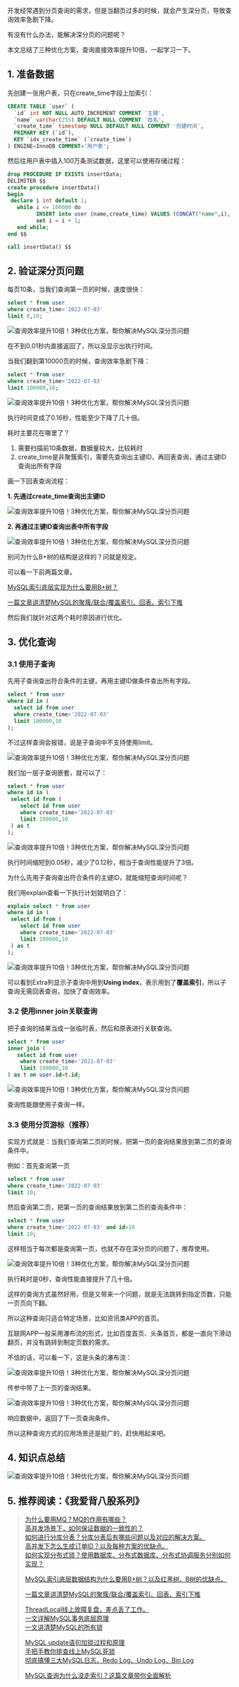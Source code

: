 开发经常遇到分页查询的需求，但是当翻页过多的时候，就会产生深分页，导致查询效率急剧下降。

有没有什么办法，能解决深分页的问题呢？

本文总结了三种优化方案，查询直接效率提升10倍，一起学习一下。

## 1. 准备数据

先创建一张用户表，只在create\_time字段上加索引：

```sql
CREATE TABLE `user` (
  `id` int NOT NULL AUTO_INCREMENT COMMENT '主键',
  `name` varchar(255) DEFAULT NULL COMMENT '姓名',
  `create_time` timestamp NULL DEFAULT NULL COMMENT '创建时间',
  PRIMARY KEY (`id`),
  KEY `idx_create_time` (`create_time`)
) ENGINE=InnoDB COMMENT='用户表';
```

然后往用户表中插入100万条测试数据，这里可以使用存储过程：

```sql
drop PROCEDURE IF EXISTS insertData;
DELIMITER $$
create procedure insertData()
begin
 declare i int default 1;
   while i <= 100000 do
         INSERT into user (name,create_time) VALUES (CONCAT("name",i), now());
         set i = i + 1; 
   end while; 
end $$

call insertData() $$
```

## 2. 验证深分页问题

每页10条，当我们查询第一页的时候，速度很快：

```sql
select * from user 
where create_time>'2022-07-03' 
limit 0,10;
```

![查询效率提升10倍！3种优化方案，帮你解决MySQL深分页问题](img/c0eb075dfdf44fda94a93d8f9a7da5a3.png)

在不到0.01秒内直接返回了，所以没显示出执行时间。

当我们翻到第10000页的时候，查询效率急剧下降：

```sql
select * from user 
where create_time>'2022-07-03' 
limit 100000,10;
```

![查询效率提升10倍！3种优化方案，帮你解决MySQL深分页问题](img/8e9bc06091a9448a8852b21de3d058f0.png)

执行时间变成了0.16秒，性能至少下降了几十倍。

耗时主要花在哪里了？

1.  需要扫描前10条数据，数据量较大，比较耗时
2.  create_time是非聚簇索引，需要先查询出主键ID，再回表查询，通过主键ID查询出所有字段

画一下回表查询流程：

**1. 先通过create_time查询出主键ID**

![查询效率提升10倍！3种优化方案，帮你解决MySQL深分页问题](img/ac5cc89467eb4158beb9a9f42c34aab6.png)

**2. 再通过主键ID查询出表中所有字段**

![查询效率提升10倍！3种优化方案，帮你解决MySQL深分页问题](img/ea60a9df223c4d239fb2720661f966a6.png)

别问为什么B+树的结构是这样的？问就是规定。

可以看一下前两篇文章。

[MySQL索引底层实现为什么要用B+树？](https://www.toutiao.com/article/7093527245851230750/)

[一篇文章讲清楚MySQL的聚簇/联合/覆盖索引、回表、索引下推](https://www.toutiao.com/article/7095749260137726476/)

然后我们就针对这两个耗时原因进行优化。

## 3. 优化查询

### 3.1 使用子查询

先用子查询查出符合条件的主键，再用主键ID做条件查出所有字段。

```sql
select * from user 
where id in (
  select id from user 
  where create_time>'2022-07-03' 
  limit 100000,10
);
```

不过这样查询会报错，说是子查询中不支持使用limit。

![查询效率提升10倍！3种优化方案，帮你解决MySQL深分页问题](img/50af51d0ffd3423ea3c01d4ca51fdeca.png)

我们加一层子查询嵌套，就可以了：

```sql
select * from user 
where id in (
 select id from (
    select id from user 
    where create_time>'2022-07-03' 
    limit 100000,10
 ) as t
);
```

![查询效率提升10倍！3种优化方案，帮你解决MySQL深分页问题](img/ff48e58a684f44c5998011a5cfe7c6ee.png)

执行时间缩短到0.05秒，减少了0.12秒，相当于查询性能提升了3倍。

为什么先用子查询查出符合条件的主键ID，就能缩短查询时间呢？

我们用explain查看一下执行计划就明白了：

```sql
explain select * from user 
where id in (
 select id from (
    select id from user 
    where create_time>'2022-07-03' 
    limit 100000,10
 ) as t
);
```

![查询效率提升10倍！3种优化方案，帮你解决MySQL深分页问题](img/c71d963842174674b4417c124be3cc67.png)

可以看到Extra列显示子查询中用到**Using index**，表示用到了**覆盖索引**，所以子查询无需回表查询，加快了查询效率。

### 3.2 使用inner join关联查询

把子查询的结果当成一张临时表，然后和原表进行关联查询。

```sql
select * from user 
inner join (
   select id from user 
    where create_time>'2022-07-03' 
    limit 100000,10
) as t on user.id=t.id;
```

![查询效率提升10倍！3种优化方案，帮你解决MySQL深分页问题](img/5d16d9ba925f405b8ce95d7b405a1c20.png)

查询性能跟使用子查询一样。

### 3.3 使用分页游标（推荐）

实现方式就是：当我们查询第二页的时候，把第一页的查询结果放到第二页的查询条件中。

例如：首先查询第一页

```sql
select * from user 
where create_time>'2022-07-03' 
limit 10;
```

然后查询第二页，把第一页的查询结果放到第二页的查询条件中：

```sql
select * from user 
where create_time>'2022-07-03' and id>10 
limit 10;
```

这样相当于每次都是查询第一页，也就不存在深分页的问题了，推荐使用。

![查询效率提升10倍！3种优化方案，帮你解决MySQL深分页问题](img/6312bc59e6fb4d7eb1e4398dd4da6685.png)

执行耗时是0秒，查询性能直接提升了几十倍。

这样的查询方式虽然好用，但是又带来一个问题，就是无法跳转到指定页数，只能一页页向下翻。

所以这种查询只适合特定场景，比如资讯类APP的首页。

互联网APP一般采用瀑布流的形式，比如百度首页、头条首页，都是一直向下滑动翻页，并没有跳转到制定页数的需求。

不信的话，可以看一下，这是头条的瀑布流：

![查询效率提升10倍！3种优化方案，帮你解决MySQL深分页问题](img/2c994abedc944ff49ee532c7a854f7e1.png)

传参中带了上一页的查询结果。

![查询效率提升10倍！3种优化方案，帮你解决MySQL深分页问题](img/936c46d7bfdb48a3b9b3b9700bd79907.png)

响应数据中，返回了下一页查询条件。

所以这种查询方式的应用场景还是挺广的，赶快用起来吧。

## 4. 知识点总结

![查询效率提升10倍！3种优化方案，帮你解决MySQL深分页问题](img/86fdb5e3eb0f4625886f65e5422b2999.png)


## 5. 推荐阅读：《我爱背八股系列》
> [为什么要用MQ？MQ的作用有哪些？](https://www.toutiao.com/article/7033425569278689829/?group_id=7033425569278689829)  
> [高并发场景下，如何保证数据的一致性的？](https://www.toutiao.com/article/6960992235844338208/?group_id=6960992235844338208)  
> [如何进行分库分表？分库分表后有哪些问题以及对应的解决方案。](https://www.toutiao.com/article/7051608761718817287/?group_id=7051608761718817287)  
> [高并发下怎么生成订单ID？以及每种方案的优缺点。](https://www.toutiao.com/article/7043419467908481540/?group_id=7043419467908481540)  
> [如何实现分布式锁？使用数据库、分布式数据库、分布式协调服务分别如何实现？](https://www.toutiao.com/article/7057879891647267336/)
> 
> [MySQL索引底层数据结构为什么要用B+树？以及红黑树、B树的优缺点。](https://www.toutiao.com/article/7093527245851230750/)
> 
> [一篇文章讲清楚MySQL的聚簇/联合/覆盖索引、回表、索引下推](https://www.toutiao.com/article/7095749260137726476/)
> 
> [ThreadLocal线上故障复盘，差点丢了工作。](https://www.toutiao.com/article/7095297099218174499/)  
> [一文详解MySQL事务底层原理](https://www.toutiao.com/article/7098259319149445646/)  
> [一文讲清楚MySQL的所有锁](https://www.toutiao.com/article/7103169937350328866/)
> 
> [MySQL update语句加锁过程和原理](https://www.toutiao.com/article/7105712543062065698/)  
> [手把手教你排查线上MySQL死锁](https://www.toutiao.com/article/7106815583118967300/?log_from=e1b62527948af_1655132181242)  
> [彻底搞懂三大MySQL日志，Redo Log、Undo Log、Bin Log](https://www.toutiao.com/article/7108735969838694953/)
> 
> [MySQL查询为什么没走索引？这篇文章带你全面解析](https://www.toutiao.com/article/7114691536863969800/)
